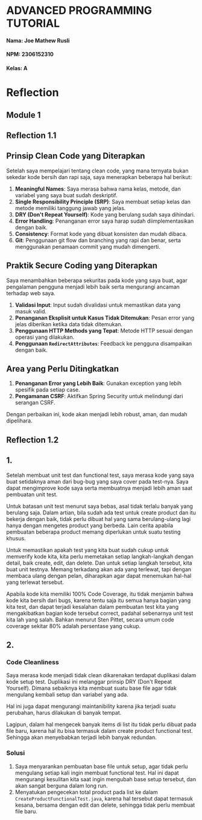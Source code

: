 # ADVANCED PROGRAMMING TUTORIAL
#### Nama: Joe Mathew Rusli
#### NPM: 2306152310
#### Kelas: A

# Reflection

## Module 1
## Reflection 1.1
## Prinsip Clean Code yang Diterapkan
Setelah saya mempelajari tentang clean code, yang mana ternyata bukan sekedar kode bersih dan rapi saja, saya menerapkan beberapa hal berikut:
1. **Meaningful Names**: Saya merasa bahwa nama kelas, metode, dan variabel yang saya buat sudah deskriptif.
2. **Single Responsibility Principle (SRP)**: Saya membuat setiap kelas dan metode memiliki tanggung jawab yang jelas.
3. **DRY (Don't Repeat Yourself)**: Kode yang berulang sudah saya dihindari.
4. **Error Handling**: Penanganan error saya harap sudah diimplementasikan dengan baik.
5. **Consistency**: Format kode yang dibuat konsisten dan mudah dibaca.
6. **Git**: Penggunaan git flow dan branching yang rapi dan benar, serta menggunakan penamaan commit yang mudah dimengerti.

## Praktik Secure Coding yang Diterapkan
Saya menambahkan beberapa sekuritas pada kode yang saya buat, agar pengalaman pengguna menjadi lebih baik serta mengurangi ancaman terhadap web saya.
1. **Validasi Input**: Input sudah divalidasi untuk memastikan data yang masuk valid.
2. **Penanganan Eksplisit untuk Kasus Tidak Ditemukan**: Pesan error yang jelas diberikan ketika data tidak ditemukan.
3. **Penggunaan HTTP Methods yang Tepat**: Metode HTTP sesuai dengan operasi yang dilakukan.
4. **Penggunaan `RedirectAttributes`**: Feedback ke pengguna disampaikan dengan baik.

## Area yang Perlu Ditingkatkan
1. **Penanganan Error yang Lebih Baik**: Gunakan exception yang lebih spesifik pada setiap case.
4. **Pengamanan CSRF**: Aktifkan Spring Security untuk melindungi dari serangan CSRF.

Dengan perbaikan ini, kode akan menjadi lebih robust, aman, dan mudah dipelihara.

## Reflection 1.2
## 1.
Setelah membuat unit test dan functional test, saya merasa kode yang saya buat setidaknya aman dari bug-bug yang saya cover pada test-nya. Saya dapat mengimprove kode saya serta membuatnya menjadi lebih aman saat pembuatan unit test.

Untuk batasan unit test menurut saya bebas, asal tidak terlalu banyak yang berulang saja. Dalam artian, bila sudah ada test untuk create product dan itu bekerja dengan baik, tidak perlu dibuat hal yang sama berulang-ulang lagi hanya dengan mengetes product yang berbeda. Lain cerita apabila pembuatan beberapa product memang diperlukan untuk suatu testing khusus.
    
Untuk memastikan apakah test yang kita buat sudah cukup untuk memverify kode kita, kita perlu memetakan setiap langkah-langkah dengan detail, baik create, edit, dan delete. Dan untuk setiap langkah tersebut, kita buat unit testnya. Memang terkadang akan ada yang terlewat, tapi dengan membaca ulang dengan pelan, diharapkan agar dapat menemukan hal-hal yang terlewat tersebut.

Apabila kode kita memiliki 100% Code Coverage, itu tidak menjamin bahwa kode kita bersih dari bugs, karena tentu saja itu semua hanya bagian yang kita test, dan dapat terjadi kesalahan dalam pembuatan test kita yang mengakibatkan bagian kode tersebut correct, padahal sebenarnya unit test kita lah yang salah. Bahkan menurut Sten Pittet, secara umum code coverage sekitar 80% adalah persentase yang cukup.

## 2.
### Code Cleanliness
Saya merasa kode menjadi tidak clean dikarenakan terdapat duplikasi dalam kode setup test. Duplikasi ini melanggar prinsip DRY (Don't Repeat Yourself). Dimana sebaiknya kita membuat suatu base file agar tidak mengulang kembali setup dan variabel yang ada.

Hal ini juga dapat mengurangi maintanibility karena jika terjadi suatu perubahan, harus dilakukan di banyak tempat.

Lagipun, dalam hal mengecek banyak items di list itu tidak perlu dibuat pada file baru, karena hal itu bisa termasuk dalam create product functional test. Sehingga akan menyebabkan terjadi lebih banyak redundan.

### Solusi
1. Saya menyarankan pembuatan base file untuk setup, agar tidak perlu mengulang setiap kali ingin membuat functional test. Hal ini dapat mengurangi kesulitan kita saat ingin mengubah base setup tersebut, dan akan sangat berguna dalam long run.
2. Menyatukan pengecekan total product pada list ke dalam `CreateProductFunctionalTest.java`, karena hal tersebut dapat termasuk kesana, bersama dengan edit dan delete, sehingga tidak perlu membuat file baru.